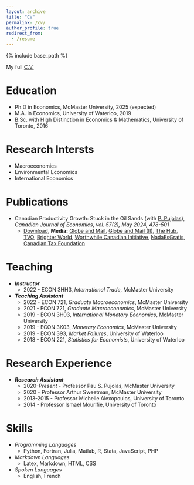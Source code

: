 ```yaml
---
layout: archive
title: "CV"
permalink: /cv/
author_profile: true
redirect_from:
  - /resume
---
```


{% include base_path %}

My full [C.V.](../files/loertscher_cv.pdf)

Education
======
* Ph.D in Economics, McMaster University, 2025 (expected)
* M.A. in Economics, University of Waterloo, 2019
* B.Sc. with High Distinction in Economics & Mathematics, University of Toronto, 2016

Research Intersts
======
* Macroeconomics
* Environmental Economics
* International Economics

Publications
======
* Canadian Productivity Growth: Stuck in the Oil Sands (with [P. Pujolas](https://pau.pujolasfons.com/)), *Canadian Journal of Economics, vol. 57(2), May 2024, 478-501*
  * [Download](../files/lp_cje_2024.pdf), **Media:** [Globe and Mail](https://www.theglobeandmail.com/business/commentary/article-despite-its-shortcomings-canada-is-not-an-economic-basket-case/), [Globe and Mail (II)](https://www.theglobeandmail.com/business/commentary/article-canadas-productivity-problem-isnt-that-big-if-we-exclude-oil/), [The Hub](https://thehub.ca/2024/07/11/trevor-tombe-canadas-resource-sector-is-its-productivity-powerhouse/), [TVO](https://www.tvo.org/article/is-canada-actually-facing-a-productivity-emergency), [Brighter World](https://brighterworld.mcmaster.ca/articles/over-a-barrel-canadas-oil-industry-is-a-drain-on-productivity-research-shows/), [Worthwhile Canadian Initiative](https://worthwhile.typepad.com/worthwhile_canadian_initi/2024/06/tfp.html), [NadaEsGratis](https://nadaesgratis.es/admin/productividad-y-petroleo), [Canadian Tax Foundation](https://www.ctf.ca/EN/EN/Newsletters/Perspectives/2023/4/230405.aspx) 
  

Teaching
======
* ***Instructor***
  * 2022 - ECON 3HH3, *International Trade*, McMaster University
* ***Teaching Assistant***
  * 2022 - ECON 721, *Graduate Macroeconomics*, McMaster University
  * 2021 - ECON 721, *Graduate Macroeconomics*, McMaster University
  * 2019 - ECON 3H03, *International Monetary Economics*, McMaster University
  * 2019 - ECON 3K03, *Monetary Economics*, McMaster University
  * 2019 - ECON 393, *Market Failures*, University of Waterloo
  * 2018 - ECON 221, *Statistics for Economists*, University of Waterloo

Research Experience
======
* ***Research Assistant***
  * 2020-*Present* - Professor Pau S. Pujolàs, McMaster University
  * 2020 - Professor Arthur Sweetman, McMaster University
  * 2013-2015 - Professor Michelle Alexopoulos, University of Toronto
  * 2014 - Professor Ismael Mourifie, University of Toronto
  
Skills
======
* *Programming Languages*
  * Python, Fortran, Julia, Matlab, R, Stata, JavaScript, PHP
* *Markdown Languages*
  * Latex, Markdown, HTML, CSS
* *Spoken Languages*
  * English, French


